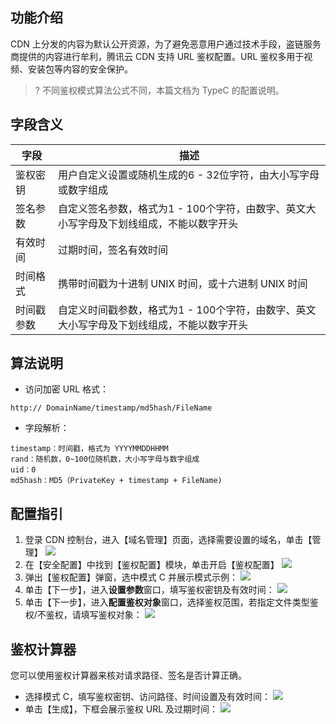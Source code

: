## 功能介绍

CDN 上分发的内容为默认公开资源，为了避免恶意用户通过技术手段，盗链服务商提供的内容进行牟利，腾讯云 CDN 支持 URL 鉴权配置。URL 鉴权多用于视频、安装包等内容的安全保护。
>? 不同鉴权模式算法公式不同，本篇文档为 TypeC 的配置说明。

## 字段含义

| 字段       | 描述                                                         |
| ---------- | ------------------------------------------------------------ |
| 鉴权密钥   | 用户自定义设置或随机生成的6 - 32位字符，由大小写字母或数字组成 |
| 签名参数   | 自定义签名参数，格式为1 - 100个字符，由数字、英文大小写字母及下划线组成，不能以数字开头 |
| 有效时间   | 过期时间，签名有效时间                                       |
| 时间格式   | 携带时间戳为十进制 UNIX 时间，或十六进制 UNIX 时间           |
| 时间戳参数 | 自定义时间戳参数，格式为1 - 100个字符，由数字、英文大小写字母及下划线组成，不能以数字开头 |

## 算法说明
- 访问加密 URL 格式：
```
http:// DomainName/timestamp/md5hash/FileName
```
- 字段解析：
```
timestamp：时间戳，格式为 YYYYMMDDHHMM
rand：随机数，0~100位随机数，大小写字母与数字组成
uid：0
md5hash：MD5（PrivateKey + timestamp + FileName)
```

## 配置指引

1. 登录 CDN 控制台，进入【域名管理】页面，选择需要设置的域名，单击【管理】
![](https://main.qcloudimg.com/raw/801ab697e2728cb0ab8d56ac5204e433.png)
2. 在【安全配置】中找到【鉴权配置】模块，单击开启【鉴权配置】
![](https://main.qcloudimg.com/raw/f83e9780cd0ad338b71bbe8aa1ddea2f.png)
3. 弹出【鉴权配置】弹窗，选中模式 C 并展示模式示例：
   ![](https://main.qcloudimg.com/raw/f1114a807d781a650e93a30cbabc0f5a.png)
4. 单击【下一步】，进入**设置参数**窗口，填写鉴权密钥及有效时间：
   ![](https://main.qcloudimg.com/raw/d2d7eb8a6b0be59d501fa2bbfcfbf6f3.png)
5. 单击【下一步】，进入**配置鉴权对象**窗口，选择鉴权范围，若指定文件类型鉴权/不鉴权，请填写鉴权对象：
   ![](https://main.qcloudimg.com/raw/cf29224f1ac7f83fd1a452c432a46c1c.png)

## 鉴权计算器

您可以使用鉴权计算器来核对请求路径、签名是否计算正确。

- 选择模式 C，填写鉴权密钥、访问路径、时间设置及有效时间：
  ![](https://main.qcloudimg.com/raw/c52f6f37637cdf477a6e0378beafa75a.png)
- 单击【生成】，下框会展示鉴权 URL 及过期时间：
  ![](https://main.qcloudimg.com/raw/7e5dec57e939644b6a69a595ba8b880d.png)
